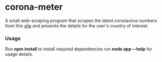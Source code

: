 # corona-meter
A small web-scraping program that scrapes the latest coronavirus numbers from this
[site](https://www.worldometers.info/coronavirus/) and presents the details for the
user's country of interest.

### Usage
Run **npm install** to install required dependencies run **node app --help** for 
usage details.

